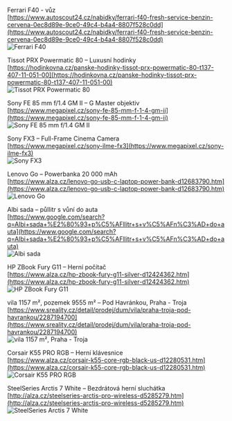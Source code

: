 Ferrari F40 - vůz  
  [https://www.autoscout24.cz/nabidky/ferrari-f40-fresh-service-benzin-cervena-0ec8d89e-9ce0-49c4-b4a4-8807f528c0dd](https://www.autoscout24.cz/nabidky/ferrari-f40-fresh-service-benzin-cervena-0ec8d89e-9ce0-49c4-b4a4-8807f528c0dd)  
  ![Ferrari F40](https://prod.pictures.autoscout24.net/listing-images/0ec8d89e-9ce0-49c4-b4a4-8807f528c0dd_f32c4802-c3a0-493e-bd27-cf73f67036c2.jpg/720x540.webp)

Tissot PRX Powermatic 80 – Luxusní hodinky  
  [https://hodinkovna.cz/panske-hodinky-tissot-prx-powermatic-80-t137-407-11-051-00](https://hodinkovna.cz/panske-hodinky-tissot-prx-powermatic-80-t137-407-11-051-00)  
  ![Tissot PRX Powermatic 80](https://hodinkovna.cz/media/catalog/product/cache/4/image/1320x1584/z/e/cache/1920_zegarek_tissot_t137_407_11_051_00_1.webp)

Sony FE 85 mm f/1.4 GM II – G Master objektiv  
  [https://www.megapixel.cz/sony-fe-85-mm-f-1-4-gm-ii](https://www.megapixel.cz/sony-fe-85-mm-f-1-4-gm-ii)  
  ![Sony FE 85 mm f/1.4 GM II](https://cdn.megapixel.cz/images/product-w1120h1120/7/446807.webp?v=1724864963)

Sony FX3 – Full-Frame Cinema Camera  
  [https://www.megapixel.cz/sony-ilme-fx3](https://www.megapixel.cz/sony-ilme-fx3)  
  ![Sony FX3](https://cdn.megapixel.cz/images/product-w1120h1120/3/283793.webp?v=1614156539)

Lenovo Go – Powerbanka 20 000 mAh  
  [https://www.alza.cz/lenovo-go-usb-c-laptop-power-bank-d12683790.htm](https://www.alza.cz/lenovo-go-usb-c-laptop-power-bank-d12683790.htm)  
  ![Lenovo Go](https://image.alza.cz/products/NT461a1g2/NT461a1g2.jpg?width=800&height=800)

Albi sada – půllitr s vůní do auta  
  [https://www.google.com/search?q=Albi+sada+%E2%80%93+p%C5%AFllitr+s+v%C5%AFn%C3%AD+do+auta](https://www.google.com/search?q=Albi+sada+%E2%80%93+p%C5%AFllitr+s+v%C5%AFn%C3%AD+do+auta)  
  ![Albi sada](https://albi.cz/data/cache/thumb_550-550-12/products/55787/f73a3e57b550fade9b0ab6fd74d16045/60571.webp?s=99010659e827972fd502d77250494a09)

HP ZBook Fury G11 – Herní počítač  
  [https://www.alza.cz/hp-zbook-fury-g11-silver-d12424362.htm](https://www.alza.cz/hp-zbook-fury-g11-silver-d12424362.htm)  
  ![HP ZBook Fury G11](https://image.alza.cz/products/HPBN4271y4/HPBN4271y4.jpg?width=800&height=800)

vila 1157 m², pozemek 9555 m² – Pod Havránkou, Praha - Troja  
  [https://www.sreality.cz/detail/prodej/dum/vila/praha-troja-pod-havrankou/2287194700](https://www.sreality.cz/detail/prodej/dum/vila/praha-troja-pod-havrankou/2287194700)  
  ![vila 1157 m², Praha - Troja](https://d18-a.sdn.cz/d_18/c_img_oY_C/kBkJRwehYQKXlyFC5dD6I/688c.jpeg?fl=res,1200,1200,1|wrm,/watermark/sreality.png,10|shr,,20|webp,80)

Corsair K55 PRO RGB – Herní klávesnice  
  [https://www.alza.cz/corsair-k55-core-rgb-black-us-d12280531.htm](https://www.alza.cz/corsair-k55-core-rgb-black-us-d12280531.htm)  
  ![Corsair K55 PRO RGB](https://image.alza.cz/products/CORk55p/CORk55p.jpg?width=800&height=800)

SteelSeries Arctis 7 White – Bezdrátová herní sluchátka  
  [http://alza.cz/steelseries-arctis-pro-wireless-d5285279.htm](http://alza.cz/steelseries-arctis-pro-wireless-d5285279.htm)  
  ![SteelSeries Arctis 7 White](https://image.alza.cz/products/MX043o24/MX043o24.jpg?width=800&height=800)
